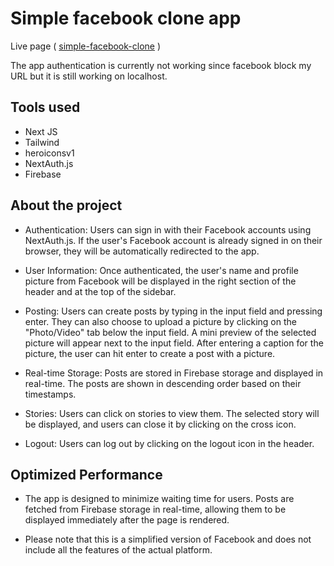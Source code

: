 # Simple facebook clone app

Live page ( [simple-facebook-clone](https://precious-ganache-bba64a.netlify.app/) )

The app authentication is currently not working since facebook block my URL but it is still working on localhost. 

## Tools used

- Next JS
- Tailwind
- heroiconsv1
- NextAuth.js
- Firebase

## About the project

- Authentication: Users can sign in with their Facebook accounts using NextAuth.js. If the user's Facebook account is already signed in on their browser, they will be automatically redirected to the app.

- User Information: Once authenticated, the user's name and profile picture from Facebook will be displayed in the right section of the header and at the top of the sidebar.

- Posting: Users can create posts by typing in the input field and pressing enter. They can also choose to upload a picture by clicking on the "Photo/Video" tab below the input field. A mini preview of the selected picture will appear next to the input field. After entering a caption for the picture, the user can hit enter to create a post with a picture.

- Real-time Storage: Posts are stored in Firebase storage and displayed in real-time. The posts are shown in descending order based on their timestamps.

- Stories: Users can click on stories to view them. The selected story will be displayed, and users can close it by clicking on the cross icon.

- Logout: Users can log out by clicking on the logout icon in the header.

## Optimized Performance

- The app is designed to minimize waiting time for users. Posts are fetched from Firebase storage in real-time, allowing them to be displayed immediately after the page is rendered.

- Please note that this is a simplified version of Facebook and does not include all the features of the actual platform.
